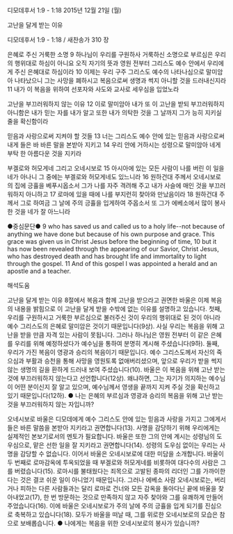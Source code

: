 디모데후서 1:9 - 1:18 
2015년 12월 21일 (월)

고난을 달게 받는 이유



디모데후서 1:9 - 1:18 / 새찬송가 310 장


은혜로 주신 거룩한 소명
9 하나님이 우리를 구원하사 거룩하신 소명으로 부르심은 우리의 행위대로 하심이 아니요 오직 자기의 뜻과 영원 전부터 그리스도 예수 안에서 우리에게 주신 은혜대로 하심이라 10 이제는 우리 구주 그리스도 예수의 나타나심으로 말미암아 나타났으니 그는 사망을 폐하시고 복음으로써 생명과 썩지 아니할 것을 드러내신지라 11 내가 이 복음을 위하여 선포자와 사도와 교사로 세우심을 입었노라 

고난을 부끄러워하지 않는 이유
12 이로 말미암아 내가 또 이 고난을 받되 부끄러워하지 아니함은 내가 믿는 자를 내가 알고 또한 내가 의탁한 것을 그 날까지 그가 능히 지키실 줄을 확신함이라 

믿음과 사랑으로써 지켜야 할 것들
13 너는 그리스도 예수 안에 있는 믿음과 사랑으로써 내게 들은 바 바른 말을 본받아 지키고 14 우리 안에 거하시는 성령으로 말미암아 네게 부탁 한 아름다운 것을 지키라 

부겔로와 허모게네 그리고 오네시보로
15 아시아에 있는 모든 사람이 나를 버린 이 일을 네가 아나니 그 중에는 부겔로와 허모게네도 있느니라 16 원하건대 주께서 오네시보로의 집에 긍휼을 베푸시옵소서 그가 나를 자주 격려해 주고 내가 사슬에 매인 것을 부끄러워하지 아니하고 17 로마에 있을 때에 나를 부지런히 찾아와 만났음이라 18 원하건대 주께서 그로 하여금 그 날에 주의 긍휼을 입게하여 주옵소서 또 그가 에베소에서 많이 봉사한 것을 네가 잘 아느니라

●중심문단●  9 who has saved us and called us to a holy life--not because of anything we have done but because of his own purpose and grace. This grace was given us in Christ Jesus before the beginning of time, 10 but it has now been revealed through the appearing of our Savior, Christ Jesus, who has destroyed death and has brought life and immortality to light through the gospel. 11 And of this gospel I was appointed a herald and an apostle and a teacher.

해석도움





고난을 달게 받는 이유 
8절에서 복음과 함께 고난을 받으라고 권면한 바울은 이제 복음의 내용을 밝힘으로 이 고난을 달게 받을 수밖에 없는 이유를 설명하고 있습니다. 첫째, 우리를 구원하시고 거룩한 부르심으로 불러주신 것이 우리의 행위대로 된 것이 아니라 예수 그리스도의 은혜로 말미암은 것이기 때문입니다(9상). 사실 우리는 복음을 위해 고난을 받을 만큼 자격 있는 사람이 못됩니다. 그러나 하나님은 영원 전부터 이 같은 은혜를 우리를 위해 예정하셨다가 예수님을 통하여 분명히 계시해 주셨습니다(9하). 둘째, 우리가 가진 복음이 영광과 승리의 복음이기 때문입니다. 예수 그리스도께서 자신의 죽으심과 부활과 승천을 통해 사망을 영원토록 없애버리셨으며, 앞으로 우리가 받을 썩지 않는 생명의 길을 환하게 드러내 보여 주셨습니다(10). 바울은 이 복음을 위해 고난 받는 것에 부끄러워하지 않는다고 선언합니다(12상). 왜냐하면, 그는 자기가 의지하는 예수님이 어떤 분이신지 잘 알고 있으며, 예수님께서 영생을 끝까지 지켜 주실 것을 확신하고 있기 때문입니다(12하).
● 나는 은혜의 부르심과 영광과 승리의 복음을 위해 고난 받는 것을 부끄러워하지 않는     자입니까?   

오네시보로 
바울은 디모데에게 예수 그리스도 안에 있는 믿음과 사랑을 가지고 그에게서 들은 바른 말씀을 본받아 지키라고 권면합니다(13). 사명을 감당하기 위해 우리에게는 실제적인 본보기로서의 멘토가 필요합니다. 바울은 또한 그의 안에 계시는 성령님의 도우심으로, 맡은 선한 일을 잘 지키라고 권면합니다(14). 성령의 도우심 없이는 우리는 사명을 감당할 수 없습니다. 이어서 바울은 오네시보로에 대한 미담을 소개합니다. 바울이 두 번째로 로마감옥에 투옥되었을 때 부겔로와 허모게네를 비롯하여 대다수의 사람은 그를 버렸습니다(15). 로마시를 불태웠다는 죄목으로 고발된 종파의 리더인 그를 가까이한다는 것은 결코 쉬운 일이 아니었기 때문입니다. 그러나 에베소 사람 오네시보로는, 버리거나 피하는 다른 사람들과는 달리 로마로 건너와 모든 감옥을 돌아다닌 끝에 바울을 찾아내었고(17), 한 번 방문하는 것으로 만족하지 않고 자주 찾아와 그를 유쾌하게 만들어 주었습니다(16). 이에 바울은 오네시보로가 주의 날에 주의 긍휼을 입게 되기를 진심으로 축복하고 있습니다(18). 모두가 바울을 떠날 때, 그를 위로한 오네시보로의 모습은 참으로 보배롭습니다. 
● 나에게는 복음을 위한 오네시보로의 봉사가 있습니까?